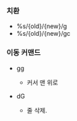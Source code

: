 ### 치환 
  * %s/{old}/{new}/g
  * %s/{old}/{new}/gc
  
### 이동 커맨드
  * gg
    * 커서 맨 위로
	
  * dG
    * 줄 삭제.